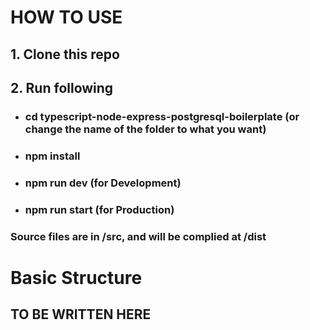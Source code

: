 # HOW TO USE

## **1. Clone this repo**

## **2. Run following**

- ### cd typescript-node-express-postgresql-boilerplate (or change the name of the folder to what you want)

- ### npm install

- ### npm run dev (for Development)

- ### npm run start (for Production)

### Source files are in /src, and will be complied at /dist

# Basic Structure

## TO BE WRITTEN HERE
